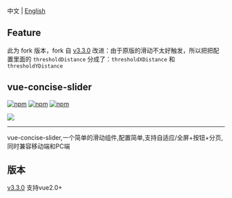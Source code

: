 中文 | [English](https://github.com/warpcgd/vue-concise-slider/blob/master/README_EN.md)

## Feature
此为 fork 版本，fork 自 [v3.3.0](https://github.com/warpcgd/vue-concise-slider)
改进：由于原版的滑动不太好触发，所以把把配置里面的 `thresholdDistance` 分成了：`thresholdXDistance` 和 `thresholdYDistance`

## vue-concise-slider

[![npm](https://img.shields.io/npm/v/vue-concise-slider.svg)](https://www.npmjs.com/package/vue-concise-slider)
[![npm](https://img.shields.io/npm/dw/vue-concise-slider.svg)](https://www.npmjs.com/package/vue-concise-slider)
[![npm](https://img.shields.io/github/size/warpcgd/vue-concise-slider/dist/module.js.svg)](https://www.npmjs.com/package/vue-concise-slider)

![](vue-slider-github.jpg)
* * *
vue-concise-slider,一个简单的滑动组件,配置简单,支持自适应/全屏+按钮+分页,同时兼容移动端和PC端

## 版本
[v3.3.0](https://github.com/warpcgd/vue-concise-slider/issues/29) 支持vue2.0+

